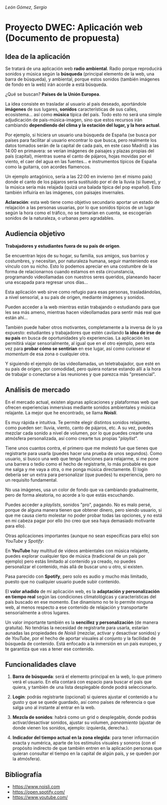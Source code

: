 *León Gómez, Sergio*

# Proyecto DWEC: Aplicación web (Documento de propuesta)

## Idea de la aplicación

Se tratará de una aplicación web **radio ambiental**. Radio porque reproducirá sonidos y música según la **búsqueda** (principal elemento de la web, una barra de búsqueda), y ambiental, porque estos sonidos (también imágenes de fondo en la web) irán acorde a está búsqueda.

¿Qué se buscan? **Países de la Unión Europea**.

La idea consiste en trasladar al usuario al país deseado, aportándole **imágenes** de sus lugares, **sonidos** características de sus calles, ecosistema... así como **música** típica del país. Todo esto no será una simple adjudicación de país-música-imagen, sino que estos recursos irán cambiando **dependiendo del clima y la estación del lugar, y la hora actual**.

Por ejemplo, si hiciera un usuario una búsqueda de España (se busca por países para facilitar al usuario encontrar lo que busca, pero realmente los datos tomados serán de la capital de cada país, en este caso Madrid) a las 14:00 en primavera: se verían imágenes de paisajes y plazas propias del país (capital), mientras suena el canto de pájaros, hojas movidas por el viento, el caer del agua en las fuentes... e instrumentos típicos de España como la guitarra, con acordes flamencos.

Un ejemplo antagónico, sería a las 22:00 en invierno (en el mismo país) donde el canto de los pájaros sería sustituido por el de la lluvia (si llueve), y la música sería más relajada (quizá una balada típica del pop español). Esto también influiría en las imágenes, con paisajes invernales.

**Aclaración**: esta web tiene como objetivo secundario aportar un estado de relajación a las personas usuarias, por lo que sonidos típicos de un lugar según la hora como el tráfico, no se tomarían en cuenta, se escogerían sonidos de la naturaleza, o urbanas pero agradables.

## Audiencia objetivo

**Trabajadores y estudiantes fuera de su país de origen**.

Se encuentran lejos de su hogar, su familia, sus amigos, sus barrios y costumbres, y necesitan, por naturaleza humana, seguir manteniendo ese vínculo con su nicho. Esto lo podemos apreciar en una costumbre de la forma de relacionarnos cuando estamos en esta circunstancia, programando videollamadas con nuestros seres queridos, planeando hacer una escapada para regresar unos días...

Esta aplicación web sirve como refugio para esas personas, trasladándolas, a nivel sensorial, a su país de origen, mediante imágenes y sonidos.

Pueden acceder a la web mientras están trabajando o estudiando para que les sea más ameno, mientras hacen videollamadas para sentir más real que están ahí...

También puede haber otros motivantes, completamente a la inversa de lo ya expuesto: estudiantes y trabajadores que estén cavilando **la idea de irse de su país** en busca de oportunidades y/o experiencias. La aplicación les permitirá viajar sensorialmente, al igual que en el otro ejemplo, pero esta vez para **probar cómo se sentirían** en ese lugar, así como curiosear el *momentum* de esa zona o cualquier otra.

Y siguiendo el ejemplo de las videollamadas, un teletrabajador, que esté en su país de origen, por comodidad, pero quiera notarse estando allí a la hora de trabajar o conectarse a las reuniones y que parezca más "presencial".

## Análisis de mercado

En el mercado actual, existen algunas aplicaciones y plataformas web que ofrecen experiencias inmersivas mediante sonidos ambientales y música relajante. La mejor que he encontrado, se llama ***Noisli***.

Es muy rápida e intuitiva. Te permite elegir distintos sonidos relajantes, como pueden ser: lluvia, viento, canto de pájaros, etc. A su vez, puedes mezclar cada sonido a nivel de volumen, por lo que puedes crearte una atmósfera personalizada, así como crearte tus propias "*playlist*".

Tiene unos cuantos contra, el primero que me molestó fue que tienes que registrarte para usarla (puedes hacer una prueba de unos segundos). Como usuario, si busco una web que tenga funciones para relajarme, si me pone una barrera o tedio como el hecho de registrarte, lo más probable es que me salga y me vaya a otra, o me ponga música directamente. El login debería ser un extra para personalizar (que puedes) tu experiencia, pero no un requisito fundamental.

No usa imágenes, usa un color de fondo que va cambiando gradualmente, pero de forma aleatoria, no acorde a lo que estás escuchando.

Puedes acceder a *playlists*, sonidos "pro", pagando. No es malo persé, porque de alguna manera tienen que obtener dinero, pero siendo usuario, si que me causa cierto molestar no poder probar todas las opciones, y no está en mi cabeza pagar por ello (no creo que sea haya demasiado motivante para ello).

Otras aplicaciones importantes (aunque no sean específicas para ello) son *YouTube* y *Spotify*:

En **YouTube** hay multitud de vídeos ambientales con música relajante, puedes explorar cualquier tipo de música (tradicional de un país por ejemplo) pero estás limitado al contenido ya creado, no puedes personalizar el contenido, más allá de buscar uno u otro, si existen.

Pasa parecido con **Spotify**, pero solo es audio y mucho más limitado, puesto que no cualquier usuario puede subir contenido.

El **valor añadido** de mi aplicación web, es la **adaptación y personalización en tiempo real** según las condiciones climatológicas y características del país buscado en ese momento. Ese dinamismo no te lo permite ninguna web, al menos respecto a ese contenido de relajación y transportarte sensorialmente a otros lugares.

Un valor importante también es la **sencillez y personalización** (de manera gratuita). No tendrías la necesidad de registrarte para usarla, estarían aunadas las propiedades de *Noisli* (mezclar, activar y desactivar sonidos) y de *YouTube*, por el hecho de aportar visuales al conjunto y la facilidad de búsqueda de contenido. Está enfocado a la inmersión en un país europeo, y te garantiza que vas a tener ese contenido.

## Funcionalidades clave

1. **Barra de búsqueda**: será el elemento principal en la web, lo que primero verá el usuario. En ella contará con espacio para buscar el país que quiera, y también de una lista desplegable donde podrá seleccionarlo.

2. **Login**: podrás registrarte (opcional) si quieres ajustar el contenido a tu gusto y que se quede guardado, así como países de referencia o que salga uno al instante al entrar en la web.

3. **Mezcla de sonidos**: habrá como un grid o desplegable, donde podrás activar/desactivar sonidos, ajustar su volumen, *paneamiento* (ajustar de donde vienen los sonidos, ejemplo: izquierda, derecha.).

4. **Indicador del tiempo actual en la zona elegida**: para tener información exacta y numérica, aparte de los estímulos visuales y sonoros (con el propósito indirecto de que también entren en la aplicación personas que quieran consultar el tiempo en la capital de algún país, y se queden por la atmósfera).

## Bibliografía

- https://www.noisli.com
- https://open.spotify.com/
- https://www.youtube.com/